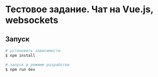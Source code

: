 # Тестовое задание. Чат на Vue.js, websockets

## Запуск

```bash
# установить зависимости
$ npm install

# запуск в режиме разработки
$ npm run dev
```
